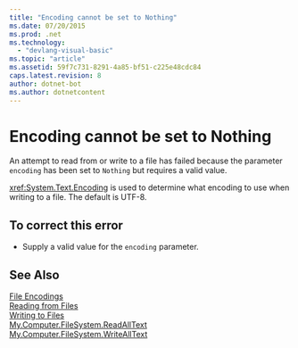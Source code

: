 ```yaml
---
title: "Encoding cannot be set to Nothing"
ms.date: 07/20/2015
ms.prod: .net
ms.technology: 
  - "devlang-visual-basic"
ms.topic: "article"
ms.assetid: 59f7c731-8291-4a85-bf51-c225e48cdc84
caps.latest.revision: 8
author: dotnet-bot
ms.author: dotnetcontent
---
```

# Encoding cannot be set to Nothing
An attempt to read from or write to a file has failed because the parameter `encoding` has been set to `Nothing` but requires a valid value.  
  
 <xref:System.Text.Encoding> is used to determine what encoding to use when writing to a file. The default is UTF-8.  
  
## To correct this error  
  
-   Supply a valid value for the `encoding` parameter.  
  
## See Also  
 [File Encodings](../../visual-basic/developing-apps/programming/drives-directories-files/file-encodings.md)  
 [Reading from Files](../../visual-basic/developing-apps/programming/drives-directories-files/reading-from-files.md)  
 [Writing to Files](../../visual-basic/developing-apps/programming/drives-directories-files/writing-to-files.md)  
 [My.Computer.FileSystem.ReadAllText](../../../api/microsoft.visualbasic.devices.FileSystem.ReadAllText)  
 [My.Computer.FileSystem.WriteAllText](../../../api/microsoft.visualbasic.devices.FileSystem.WriteAllText)
